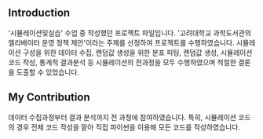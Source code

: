 ## Introduction
'시뮬레이션및실습' 수업 중 작성했던 프로젝트 파일입니다. '고려대학교 과학도서관의 엘리베이터 운영 정책 제안'이라는 주제를 선정하여 프로젝트를 수행하였습니다. 시뮬레이션 구성을 위한 데이터 수집, 랜덤값 생성을 위한 분포 피팅, 랜덤값 생성, 시뮬레이션 코드 작성, 통계적 결과분석 등 시뮬레이션의 전과정을 모두 수행하였으며 적절한 결론을 도출할 수 있었습니다.

## My Contribution
데이터 수집과정부터 결과 분석까지 전 과정에 참여하였습니다. 특히, 시뮬레이션 코드의 경우 전체 코드 작성을 맡아 직접 파이썬을 이용해 모든 코드를 작성하였습니다.
